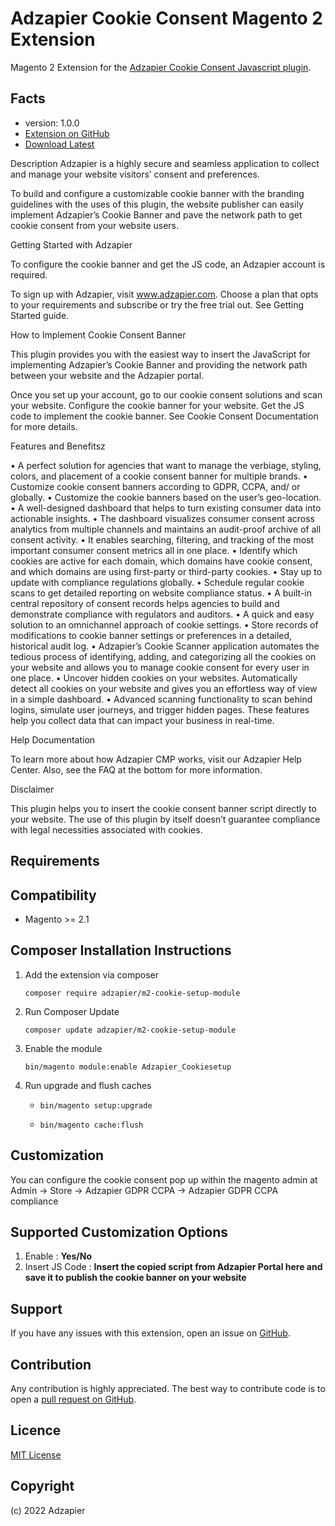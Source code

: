 Adzapier Cookie Consent Magento 2 Extension
=====================
Magento 2 Extension for the [Adzapier Cookie Consent Javascript plugin](https://www.Adzapier.com/cookieconsent).

Facts
-----
- version: 1.0.0
- [Extension on GitHub](https://github.com/janarthananms/m2-cookie-setup-module)
- [Download Latest](https://github.com/janarthananms/m2-cookie-setup-module/archive/master.zip)


Description
Adzapier is a highly secure and seamless application to collect and manage your website visitors’ consent and preferences.

To build and configure a customizable cookie banner with the branding guidelines with the uses of this plugin, the website publisher can easily implement Adzapier’s Cookie Banner and pave the network path to get cookie consent from your website users.

Getting Started with Adzapier

To configure the cookie banner and get the JS code, an Adzapier account is required.

To sign up with Adzapier, visit www.adzapier.com.
Choose a plan that opts to your requirements and subscribe or try the free trial out.
See Getting Started guide.

How to Implement Cookie Consent Banner

This plugin provides you with the easiest way to insert the JavaScript for implementing Adzapier’s Cookie Banner and providing the network path between your website and the Adzapier portal.

Once you set up your account, go to our cookie consent solutions and scan your website.
Configure the cookie banner for your website.
Get the JS code to implement the cookie banner.
See Cookie Consent Documentation for more details.

Features and Benefitsz

• A perfect solution for agencies that want to manage the verbiage, styling, colors, and placement of a cookie consent banner for multiple brands.
• Customize cookie consent banners according to GDPR, CCPA, and/ or globally.
• Customize the cookie banners based on the user’s geo-location.
• A well-designed dashboard that helps to turn existing consumer data into actionable insights.
• The dashboard visualizes consumer consent across analytics from multiple channels and maintains an audit-proof archive of all consent activity.
• It enables searching, filtering, and tracking of the most important consumer consent metrics all in one place.
• Identify which cookies are active for each domain, which domains have cookie consent, and which domains are using first-party or third-party cookies.
• Stay up to update with compliance regulations globally.
• Schedule regular cookie scans to get detailed reporting on website compliance status.
• A built-in central repository of consent records helps agencies to build and demonstrate compliance with regulators and auditors.
• A quick and easy solution to an omnichannel approach of cookie settings.
• Store records of modifications to cookie banner settings or preferences in a detailed, historical audit log.
• Adzapier’s Cookie Scanner application automates the tedious process of identifying, adding, and categorizing all the cookies on your website and allows you to manage cookie consent for every user in one place.
• Uncover hidden cookies on your websites. Automatically detect all cookies on your website and gives you an effortless way of view in a simple dashboard.
• Advanced scanning functionality to scan behind logins, simulate user journeys, and trigger hidden pages. These features help you collect data that can impact your business in real-time.

Help Documentation

To learn more about how Adzapier CMP works, visit our Adzapier Help Center. Also, see the FAQ at the bottom for more information.

Disclaimer

This plugin helps you to insert the cookie consent banner script directly to your website. The use of this plugin by itself doesn’t guarantee compliance with legal necessities associated with cookies.

Requirements
------------

Compatibility
-------------
- Magento >= 2.1

Composer Installation Instructions
-------------------------

1. Add the extension via composer

    `composer require adzapier/m2-cookie-setup-module`

2. Run Composer Update

    `composer update adzapier/m2-cookie-setup-module`

3. Enable the module

    `bin/magento module:enable Adzapier_Cookiesetup`

4. Run upgrade and flush caches

    * `bin/magento setup:upgrade`
    
    * `bin/magento cache:flush`

Customization 
--------------
You can configure the cookie consent pop up within the magento admin at Admin -> Store -> Adzapier GDPR CCPA -> Adzapier GDPR CCPA compliance

Supported Customization Options
-------------
1. Enable : **Yes/No**
2. Insert JS Code : **Insert the copied script from Adzapier Portal here and save it to publish the cookie banner on your website**

Support
-------
If you have any issues with this extension, open an issue on [GitHub]([https://github.com/janarthananms/m2-cookie-setup-module/issues]).

Contribution
------------
Any contribution is highly appreciated. The best way to contribute code is to open a [pull request on GitHub](https://github.com/janarthananms/m2-cookie-setup-module/pulls).



Licence
-------
[MIT License](https://github.com/janarthananms/m2-cookie-setup-module/blob/master/LICENSE)

Copyright
---------
(c) 2022 Adzapier

